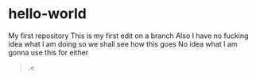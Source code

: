 # hello-world
My first repository
This is my first edit on a branch
Also I have no fucking idea what I am doing so we shall see how this goes
No idea what I am gonna use this for either 
>.<
